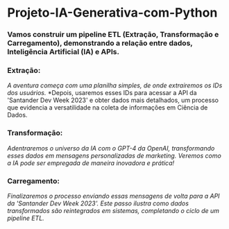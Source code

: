 # Projeto-IA-Generativa-com-Python

### Vamos construir um pipeline ETL (Extração, Transformação e Carregamento), demonstrando a relação entre dados, Inteligência Artificial (IA) e APIs. 

### Extração: 

*A aventura começa com uma planilha simples, de onde extrairemos os IDs dos usuários.*
*Depois, usaremos esses IDs para acessar a API da 'Santander Dev Week 2023' e obter dados mais detalhados, um processo que evidencia a versatilidade na coleta de informações em Ciência de Dados. 

### Transformação:

*Adentraremos o universo da IA com o GPT-4 da OpenAI, transformando esses dados em mensagens personalizadas de marketing.*
*Veremos como a IA pode ser empregada de maneira inovadora e prática!*

### Carregamento: 
*Finalizaremos o processo enviando essas mensagens de volta para a API da 'Santander Dev Week 2023'.*
*Este passo ilustra como dados transformados são reintegrados em sistemas, completando o ciclo de um pipeline ETL.*

